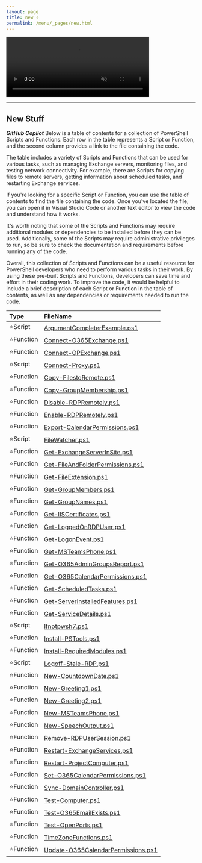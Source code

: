 ```yaml
---
layout: page
title: new ⭐
permalink: /menu/_pages/new.html
---
```


<video width="380" height="160" controls autoplay loop muted>
    <source src="/assets/menu/scripts.mp4" type="video/mp4">
    Your browser does not support the video tag.
</video>

---

## New Stuff

**_GitHub Copilot_** Below is a table of contents for a collection of PowerShell Scripts and Functions. Each row in the table represents a Script or Function, and the second column provides a link to the file containing the code.

The table includes a variety of Scripts and Functions that can be used for various tasks, such as managing Exchange servers, monitoring files, and testing network connectivity. For example, there are Scripts for copying files to remote servers, getting information about scheduled tasks, and restarting Exchange services.

If you're looking for a specific Script or Function, you can use the table of contents to find the file containing the code. Once you've located the file, you can open it in Visual Studio Code or another text editor to view the code and understand how it works.

It's worth noting that some of the Scripts and Functions may require additional modules or dependencies to be installed before they can be used. Additionally, some of the Scripts may require administrative privileges to run, so be sure to check the documentation and requirements before running any of the code.

Overall, this collection of Scripts and Functions can be a useful resource for PowerShell developers who need to perform various tasks in their work. By using these pre-built Scripts and Functions, developers can save time and effort in their coding work. To improve the code, it would be helpful to include a brief description of each Script or Function in the table of contents, as well as any dependencies or requirements needed to run the code.

| Type       | FileName                                                                          |
| :--------- | :-------------------------------------------------------------------------------- |
| ⭐Script   | [ArgumentCompleterExample.ps1](/_posts/new/ArgumentCompleterExample/)             |
| ⭐Function | [Connect-O365Exchange.ps1](/_posts/new/Connect-O365Exchange/)                     |
| ⭐Function | [Connect-OPExchange.ps1](/_posts/new/Connect-OPExchange/)                         |
| ⭐Script   | [Connect-Proxy.ps1](/_posts/new/Connect-Proxy/)                                   |
| ⭐Function | [Copy-FilestoRemote.ps1](/_posts/new/Copy-FilestoRemote/)                         |
| ⭐Function | [Copy-GroupMembership.ps1](/_posts/new/Copy-GroupMembership/)                     |
| ⭐Function | [Disable-RDPRemotely.ps1](/_posts/new/Disable-RDPRemotely/)                       |
| ⭐Function | [Enable-RDPRemotely.ps1](/_posts/new/Enable-RDPRemotely/)                         |
| ⭐Function | [Export-CalendarPermissions.ps1](/_posts/new/Export-CalendarPermissions/)         |
| ⭐Script   | [FileWatcher.ps1](/_posts/new/FileWatcher/)                                       |
| ⭐Function | [Get-ExchangeServerInSite.ps1](/_posts/new/Get-ExchangeServerInSite/)             |
| ⭐Function | [Get-FileAndFolderPermissions.ps1](/_posts/new/Get-FileAndFolderPermissions/)     |
| ⭐Function | [Get-FileExtension.ps1](/_posts/new/Get-FileExtension/)                           |
| ⭐Function | [Get-GroupMembers.ps1](/_posts/new/Get-GroupMembers/)                             |
| ⭐Function | [Get-GroupNames.ps1](/_posts/new/Get-GroupNames/)                                 |
| ⭐Function | [Get-IISCertificates.ps1](/_posts/new/Get-IISCertificates/)                       |
| ⭐Function | [Get-LoggedOnRDPUser.ps1](/_posts/new/Get-LoggedOnRDPUser/)                       |
| ⭐Function | [Get-LogonEvent.ps1](/_posts/new/Get-LogonEvent/)                                 |
| ⭐Function | [Get-MSTeamsPhone.ps1](/_posts/new/Get-MSTeamsPhone/)                             |
| ⭐Function | [Get-O365AdminGroupsReport.ps1](/_posts/new/Get-O365AdminGroupsReport/)           |
| ⭐Function | [Get-O365CalendarPermissions.ps1](/_posts/new/Get-O365CalendarPermissions/)       |
| ⭐Function | [Get-ScheduledTasks.ps1](/_posts/new/Get-ScheduledTasks/)                         |
| ⭐Function | [Get-ServerInstalledFeatures.ps1](/_posts/new/Get-ServerInstalledFeatures/)       |
| ⭐Function | [Get-ServiceDetails.ps1](/_posts/new/Get-ServiceDetails/)                         |
| ⭐Script   | [Ifnotpwsh7.ps1](/_posts/new/Ifnotpwsh7/)                                         |
| ⭐Function | [Install-PSTools.ps1](/_posts/new/Install-PSTools/)                               |
| ⭐Function | [Install-RequiredModules.ps1](/_posts/new/Install-RequiredModules/)               |
| ⭐Script   | [Logoff-Stale-RDP.ps1](/_posts/new/Logoff-Stale-RDP/)                             |
| ⭐Function | [New-CountdownDate.ps1](/_posts/new/New-CountdownDate/)                           |
| ⭐Function | [New-Greeting1.ps1](/_posts/new/New-Greeting1/)                                   |
| ⭐Function | [New-Greeting2.ps1](/_posts/new/New-Greeting2/)                                   |
| ⭐Function | [New-MSTeamsPhone.ps1](/_posts/new/New-MSTeamsPhone/)                             |
| ⭐Function | [New-SpeechOutput.ps1](/_posts/new/New-SpeechOutput/)                             |
| ⭐Function | [Remove-RDPUserSession.ps1](/_posts/new/Remove-RDPUserSession/)                   |
| ⭐Function | [Restart-ExchangeServices.ps1](/_posts/new/Restart-ExchangeServices/)             |
| ⭐Function | [Restart-ProjectComputer.ps1](/_posts/new/Restart-ProjectComputer/)               |
| ⭐Function | [Set-O365CalendarPermissions.ps1](/_posts/new/Set-O365CalendarPermissions/)       |
| ⭐Function | [Sync-DomainController.ps1](/_posts/new/Sync-DomainController/)                   |
| ⭐Function | [Test-Computer.ps1](/_posts/new/Test-Computer/)                                   |
| ⭐Function | [Test-O365EmailExists.ps1](/_posts/new/Test-O365EmailExists/)                     |
| ⭐Function | [Test-OpenPorts.ps1](/_posts/new/Test-OpenPorts/)                                 |
| ⭐Function | [TimeZoneFunctions.ps1](/_posts/new/TimeZoneFunctions/)                           |
| ⭐Function | [Update-O365CalendarPermissions.ps1](/_posts/new/Update-O365CalendarPermissions/) |
